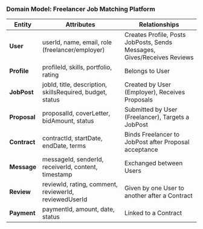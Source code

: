 ### Domain Model: Freelancer Job Matching Platform

| **Entity**    | **Attributes**                                                      | **Relationships**                                                         |
|---------------|---------------------------------------------------------------------|---------------------------------------------------------------------------|
| **User**      | userId, name, email, role (freelancer/employer)                    | Creates Profile, Posts JobPosts, Sends Messages, Gives/Receives Reviews  |
| **Profile**   | profileId, skills, portfolio, rating                                | Belongs to User                                                           |
| **JobPost**   | jobId, title, description, skillsRequired, budget, status          | Created by User (Employer), Receives Proposals                           |
| **Proposal**  | proposalId, coverLetter, bidAmount, status                         | Submitted by User (Freelancer), Targets a JobPost                        |
| **Contract**  | contractId, startDate, endDate, terms                              | Binds Freelancer to JobPost after Proposal acceptance                     |
| **Message**   | messageId, senderId, receiverId, content, timestamp                | Exchanged between Users                                                  |
| **Review**    | reviewId, rating, comment, reviewerId, reviewedUserId              | Given by one User to another after a Contract                            |
| **Payment**   | paymentId, amount, date, status                                     | Linked to a Contract                                                     |
